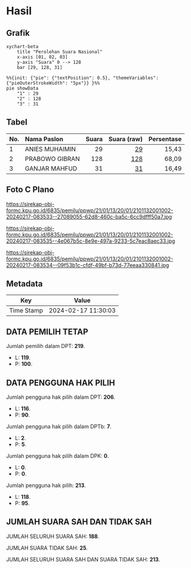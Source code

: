 # Hasil

## Grafik

```mermaid
xychart-beta
    title "Perolehan Suara Nasional"
    x-axis [01, 02, 03]
    y-axis "Suara" 0 --> 128
    bar [29, 128, 31]
```

```mermaid
%%{init: {"pie": {"textPosition": 0.5}, "themeVariables": {"pieOuterStrokeWidth": "5px"}} }%%
pie showData
    "1" : 29
    "2" : 128
    "3" : 31
```

## Tabel

| No. | Nama Paslon    | Suara | Suara (raw) | Persentase |
|:--- |:-------------- | -----:| -----------:| ----------:|
| 1   | ANIES MUHAIMIN | 29    | [29][p-1]   | 15,43      |
| 2   | PRABOWO GIBRAN | 128   | [128][p-2]  | 68,09      |
| 3   | GANJAR MAHFUD  | 31    | [31][p-3]   | 16,49      |


[p-1]: https://github.com/gigit-pemilu/pemilu-2024/blob/main/pilpres/hitung-suara/sub/21-kepulauan-riau/sub/01-bintan/sub/13-mantang/sub/2001-mantang-baru/sub/002-tps/sub/paslon-1.txt
[p-2]: https://github.com/gigit-pemilu/pemilu-2024/blob/main/pilpres/hitung-suara/sub/21-kepulauan-riau/sub/01-bintan/sub/13-mantang/sub/2001-mantang-baru/sub/002-tps/sub/paslon-2.txt
[p-3]: https://github.com/gigit-pemilu/pemilu-2024/blob/main/pilpres/hitung-suara/sub/21-kepulauan-riau/sub/01-bintan/sub/13-mantang/sub/2001-mantang-baru/sub/002-tps/sub/paslon-3.txt

## Foto C Plano

https://sirekap-obj-formc.kpu.go.id/6835/pemilu/ppwp/21/01/13/20/01/2101132001002-20240217-083533--27089055-62d8-460c-ba5c-6cc9dfff50a7.jpg

https://sirekap-obj-formc.kpu.go.id/6835/pemilu/ppwp/21/01/13/20/01/2101132001002-20240217-083535--4e067b5c-8e9e-497a-9233-5c7eac8aec33.jpg

https://sirekap-obj-formc.kpu.go.id/6835/pemilu/ppwp/21/01/13/20/01/2101132001002-20240217-083534--09f53b1c-cfdf-49bf-b73d-77eeaa330841.jpg


## Metadata

| Key        | Value               |
| ---------- | ------------------- |
| Time Stamp | 2024-02-17 11:30:03 |


## DATA PEMILIH TETAP

Jumlah pemilih dalam DPT: **219**.
 * L: **119**.
 * P: **100**.

## DATA PENGGUNA HAK PILIH

Jumlah pengguna hak pilih dalam DPT: **206**.
 * L: **116**.
 * P: **90**.

Jumlah pengguna hak pilih dalam DPTb: **7**.
 * L: **2**.
 * P: **5**.

Jumlah pengguna hak pilih dalam DPK: **0**.
 * L: **0**.
 * P: **0**.

Jumlah pengguna hak pilih: **213**.
 * L: **118**.
 * P: **95**.

## JUMLAH SUARA SAH DAN TIDAK SAH

JUMLAH SELURUH SUARA SAH: **188**.

JUMLAH SUARA TIDAK SAH: **25**.

JUMLAH SELURUH SUARA SAH DAN SUARA TIDAK SAH: **213**.


